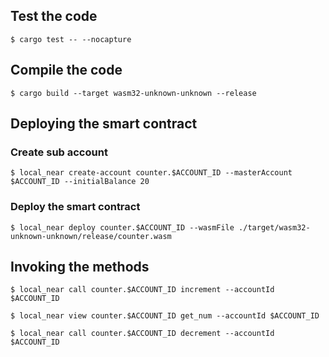 ## Test the code

`$ cargo test -- --nocapture`

## Compile the code

`$ cargo build --target wasm32-unknown-unknown --release`

## Deploying the smart contract

### Create sub account

`$ local_near create-account counter.$ACCOUNT_ID --masterAccount $ACCOUNT_ID --initialBalance 20`

### Deploy the smart contract

`$ local_near deploy counter.$ACCOUNT_ID --wasmFile ./target/wasm32-unknown-unknown/release/counter.wasm`

## Invoking the methods

`$ local_near call counter.$ACCOUNT_ID increment --accountId $ACCOUNT_ID`

`$ local_near view counter.$ACCOUNT_ID get_num --accountId $ACCOUNT_ID`

`$ local_near call counter.$ACCOUNT_ID decrement --accountId $ACCOUNT_ID`
